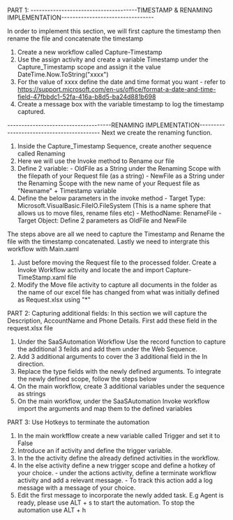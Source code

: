 PART 1:
--------------------------------------TIMESTAMP & RENAMING IMPLEMENTATION---------------------------------

In order to implement this section, we will first capture the timestamp then rename the file and concatenate the timestamp

1. Create a new workflow called Capture-Timestamp
2. Use the assign activity and create a variable Timestamp under the Capture_Timestamp scope and assign it the value DateTime.Now.ToString("xxxx")
3. For the value of xxxx define the date and time format you want - refer to https://support.microsoft.com/en-us/office/format-a-date-and-time-field-47fbbdc1-52fa-416a-b8d5-ba24d881b698
4. Create a message box with the variable timestamp to log the timestamp captured.


-------------------------------------RENAMING IMPLEMENTATION------------------------------------------
Next we create the renaming function.
1. Inside the Capture_Timestamp Sequence, create another sequence called Renaming
2. Here we will use the Invoke method to Rename our file
3. Define 2 variable:
        - OldFile as a String under the Renaming Scope with the filepath of your Request file (as a string)
        - NewFile as a String under the Renaming Scope with the new name of your Request file as "Newname" + Timestamp variable
3. Define the below parameters in the invoke method
        - Target Type: Microsoft.VisualBasic.FileIO.FileSystem (This is a name sphere that allows us to move files, rename files etc)
        - MethodName: RenameFile
        - Target Object: Define 2 parameters as OldFile and NewFile

The steps above are all we need to capture the Timestamp and Rename the file with the timestamp concatenated. Lastly we need to intergrate this workflow with Main.xaml

1. Just before moving the Request file to the processed folder. Create a Invoke Workflow activity and locate the and import Capture-TimeStamp.xaml file
2. Modify the Move file activity to capture all documents in the folder as the name of our excel file has changed from what was initially defined as Request.xlsx using "*"


PART 2: 
Capturing additional fields:
In this section we will capture the Description, AccountName and Phone Details.
First add these field in the request.xlsx file
1. Under the SaaSAutomation Workflow Use the record function to capture the additional 3 feilds and add them under the Web Sequence.
2. Add 3 additional arguments to cover the 3 additional field in the In direction.
3. Replace the type fields with the newly defined arguments.
To integrate the newly defined scope, follow the steps below
4. On the main workflow, create 3 additional variables under the sequence as strings
5. On the main workflow, under the SaaSAutomation Invoke workflow import the arguments and map them to the defined variables

PART 3:
Use Hotkeys to terminate the automation
1. In the main workfflow create a new variable called Trigger and set it to False
2. Introduce an if activity and define the trigger variable.
3. In the the activity define the already defined activities in the workflow.
4. In the else activity define a new trigger scope and define a hotkey of your choice.
        - under the actions activity, define a terminate workflow activity and add a relevant message.
        - To track this action add a log message with a message of your choice.
5. Edit the first message to incorporate the newly added task. E.g Agent is ready, please use ALT + s to start the automation. To stop the automation use ALT + h


